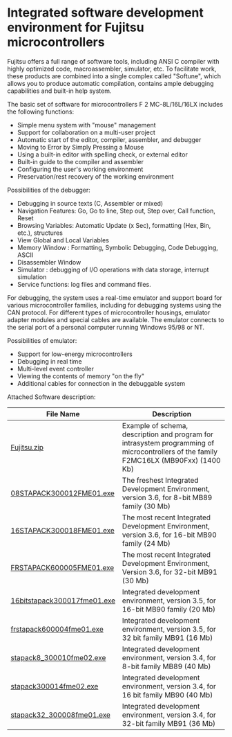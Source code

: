 # Integrated software development environment for Fujitsu microcontrollers

Fujitsu offers a full range of software tools, including ANSI C compiler with highly optimized code, macroassembler, simulator, etc. To facilitate work, these products are combined into a single complex called "Softune", which allows you to produce automatic compilation, contains ample debugging capabilities and built-in help system.

The basic set of software for microcontrollers F 2 MC-8L/16L/16LX includes the following functions:

- Simple menu system with "mouse" management
- Support for collaboration on a multi-user project
- Automatic start of the editor, compiler, assembler, and debugger
- Moving to Error by Simply Pressing a Mouse
- Using a built-in editor with spelling check, or external editor
- Built-in guide to the compiler and assembler
- Configuring the user's working environment
- Preservation/rest recovery of the working environment 

Possibilities of the debugger:

- Debugging in source texts (C, Assembler or mixed)
- Navigation Features: Go, Go to line, Step out, Step over, Call function, Reset
- Browsing Variables: Automatic Update (x Sec), formatting (Hex, Bin, etc.), structures
- View Global and Local Variables
- Memory Window : Formatting, Symbolic Debugging, Code Debugging, ASCII
- Disassembler Window
- Simulator : debugging of I/O operations with data storage, interrupt simulation
- Service functions: log files and command files. 

For debugging, the system uses a real-time emulator and support board for various microcontroller families, including for debugging systems using the CAN protocol. For different types of microcontroller housings, emulator adapter modules and special cables are available. The emulator connects to the serial port of a personal computer running Windows 95/98 or NT.

Possibilities of emulator:

- Support for low-energy microcontrollers
- Debugging in real time
- Multi-level event controller
- Viewing the contents of memory "on the fly"
- Additional cables for connection in the debuggable system 

Attached Software description:

|File Name|Description|
|-|-|
|[Fujitsu.zip](./Fujitsu.zip)|Example of schema, description and program for intrasystem programming of microcontrollers of the family F2MC16LX (MB90Fxx) (1400 Kb)|
|[08STAPACK300012FME01.exe](./08STAPACK300012FME01.exe)|The freshest Integrated Development Environment, version 3.6, for 8-bit MB89 family (30 Mb) |
|[16STAPACK300018FME01.exe](./16STAPACK300018FME01.exe)|The most recent Integrated Development Environment, version 3.6, for 16-bit MB90 family (24 Mb)|
|[FRSTAPACK600005FME01.exe](./FRSTAPACK600005FME01.exe)|The most recent Integrated Development Environment, Version 3.6, for 32-bit MB91 (30 Mb)|
|[16bitstapack300017fme01.exe](./16bitstapack300017fme01.exe)|Integrated development environment, version 3.5, for 16-bit MB90 family (20 Mb)|
|[frstapack600004fme01.exe](./frstapack600004fme01.exe)|Integrated development environment, version 3.5, for 32 bit family MB91 (16 Mb)|
|[stapack8_300010fme02.exe](./stapack8_300010fme02.exe)|Integrated development environment, version 3.4, for 8-bit family MB89 (40 Mb)|
|[stapack300014fme02.exe](./stapack300014fme02.exe)|Integrated development environment, version 3.4, for 16 bit family MB90 (40 Mb)|
|[stapack32_300008fme01.exe](./stapack32_300008fme01.exe)|Integrated development environment, version 3.4, for 32-bit family MB91 (36 Mb)|